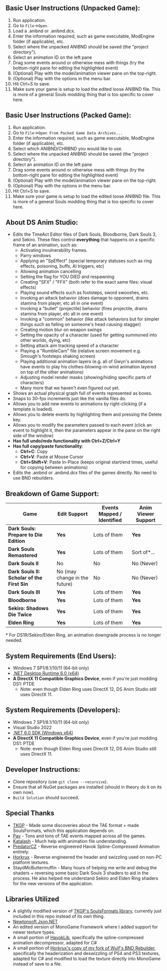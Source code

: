 ## Basic User Instructions (Unpacked Game):
  1. Run application.
  1. Go to `File`->`Open`
  1. Load a .anibnd or .anibnd.dcx.
  1. Enter the information required, such as game executable, ModEngine folder (if applicable), etc.
  1. Select where the unpacked ANIBND should be saved (the "project directory").
  1. Select an animation ID on the left pane
  1. Drag some events around or otherwise mess with things (try the bottom-right pane for editing the highlighted event)
  1. (Optional) Play with the model/animation viewer pane on the top-right.
  1. (Optional) Play with the options in the menu bar.
  1. Hit Ctrl+S to save.
  1. Make sure your game is setup to load the edited loose ANIBND file. This is more of a general Souls modding thing that is too specific to cover here.

## Basic User Instructions (Packed Game):
  1. Run application.
  1. Go to `File`->`Open From Packed Game Data Archives...`
  1. Enter the information required, such as game executable, ModEngine folder (if applicable), etc.
  1. Select which ANIBND/CHRBND you would like to use.
  1. Select where the unpacked ANIBND should be saved (the "project directory").
  1. Select an animation ID on the left pane
  1. Drag some events around or otherwise mess with things (try the bottom-right pane for editing the highlighted event)
  1. (Optional) Play with the model/animation viewer pane on the top-right.
  1. (Optional) Play with the options in the menu bar.
  1. Hit Ctrl+S to save.
  1. Make sure your game is setup to load the edited loose ANIBND file. This is more of a general Souls modding thing that is too specific to cover here.
  
## About DS Anim Studio:
* Edits the TimeAct Editor files of Dark Souls, Bloodborne, Dark Souls 3, and Sekiro. These files control **everything** that happens on a specific frame of an animation, such as:
  * Activating invulnerability frames.
  * Parry windows
  * Applying an "SpEffect" (special temporary statuses such as ring effects, poisoning, buffs, AI triggers, etc)
  * Allowing animation cancelling
  * Setting the flag for YOU DIED and respawning
  * Creating "SFX" / "FFX" (both refer to the exact same files: visual effects)
  * Playing sound effects such as footsteps, sword swooshes, etc.
  * Invoking an attack behavior (does damage to opponent, drains stamina from player, etc all in one event)
  * Invoking a "bullet" (projectile) behavior (fires projectile, drains stamina from player, etc all in one event)
  * Invoking a "common" behavior (like attack behaviors but for simpler things such as falling on someone's head causing stagger)
  * Creating motion blur on weapon swings
  * Setting the opacity of a character (used for getting summoned into other worlds, dying, etc)
  * Setting attack aim tracking speed of a character
  * Playing a "RumbleCam" file (relative screen movement e.g. Smough's footsteps shaking screen)
  * Playing additional animation layers (e.g. all of Gwyn's animations have events to play his clothes-blowing-in-wind animation layered on top of the other animations)
  * Adjusting model render masks (showing/hiding specific parts of characters)
  * Many more that we haven't even figured out yet.
* Shows an actual physical graph full of events represented as boxes.
* Snaps to 30-fps increments just like the vanilla files do.
* Allows you to add new events to animations by right-clicking (if a template is loaded).
* Allows you to delete events by highlighting them and pressing the Delete key.
* Allows you to modify the parameters passed to each event (click an event to highlight it, then the parameters appear in the pane on the right side of the window)
* **Has full undo/redo functionality with Ctrl+Z/Ctrl+Y**
* **Has full copy/paste functionality**:
  * **Ctrl+C**: Copy
  * **Ctrl+V**: Paste at Mouse Cursor
  * **Ctrl+Shift+V**: Paste In-Place (keeps original start/end times, useful for copying between animations)
* Edits the .anibnd or .anibnd.dcx files of the games directly. No need to use BND rebuilders.
  

## Breakdown of Game Support:
| Game                                        | Edit Support | Events Mapped / Identified | Anim Viewer Support  |
| ---                                         | ---          | ---                        | ---                  |
| **Dark Souls: Prepare to Die Edition**      | **Yes**      | Lots of them               | **Yes**              |
| **Dark Souls Remastered**                   | **Yes**      | Lots of them               | Sort of\*...         |
| **Dark Souls II**                           | No           | No                         | No (Never)           |
| **Dark Souls II: Scholar of the First Sin** | No (may change in the future) | No        | No (Never)           |
| **Dark Souls III**                          | **Yes**      | Lots of them               | **Yes**              |
| **Bloodborne**                              | **Yes**      | Lots of them               | **Yes**              |
| **Sekiro: Shadows Die Twice**               | **Yes**      | Lots of them               | **Yes**              |
| **Elden Ring**                              | **Yes**      | Lots of them               | **Yes**              |
\* For DS1R/Sekiro/Elden Ring, an animation downgrade process is no longer needed.

## System Requirements (End Users):
* Windows 7 SP1/8.1/10/11 (64-bit only)
* [.NET Desktop Runtime 6.0 (x64)](https://dotnet.microsoft.com/en-us/download/dotnet/thank-you/runtime-desktop-6.0.12-windows-x64-installer)
* **A DirectX 11 Compatible Graphics Device**, even if you're just modding DS1: PTDE
  * Note: even though Elden Ring uses DirectX 12, DS Anim Studio still uses DirectX 11.
  





## System Requirements (Developers):
* Windows 7 SP1/8.1/10/11 (64-bit only)
* Visual Studio 2022
* [.NET 6.0 SDK (Windows x64)](https://dotnet.microsoft.com/en-us/download/dotnet/thank-you/sdk-6.0.404-windows-x64-installer)
* **A DirectX 11 Compatible Graphics Device**, even if you're just modding DS1: PTDE
  * Note: even though Elden Ring uses DirectX 12, DS Anim Studio still uses DirectX 11.

## Developer Instructions:
* Clone repository (use `git clone --recursive`).
* Ensure that all NuGet packages are installed (should in theory do it on its own now).
* `Build Solution` should succeed.




## Special Thanks
* [TKGP](https://github.com/JKAnderson) - Made some discoveries about the TAE format + made SoulsFormats, which this application depends on.
* [Pav](https://github.com/JohrnaJohrna) - Tons and tons of TAE events mapped across all the games.
* [Katalash](https://github.com/katalash) - Much help with animation file understanding.
* [PredatorCZ](https://github.com/PredatorCZ) - Reverse engineered Havok Spline-Compressed Animation entirely.
* [Horkrux](https://github.com/horkrux) - Reverse engineered the header and swizzling used on non-PC platform textures.
* StaydMcButtermuffin - Many hours of helping me write and debug the shaders + reversing some basic Dark Souls 3 shaders to aid in the process. He also helped me understand Sekiro and Elden Ring shaders for the new versions of the application.

## Libraries Utilized
* A slightly modified version of [TKGP's SoulsFormats library](https://github.com/JKAnderson/SoulsFormats), currently just included in this repo instead of its own thing.
* [Newtonsoft Json.NET](https://www.newtonsoft.com/json)
* An edited version of MonoGame Framework where I added support for newer texture types.
* A small portion of [HavokLib](https://github.com/PredatorCZ/HavokLib), specifically the spline-compressed animation decompressor, adapted for C#
* A small portion of [Horkrux's copy of my fork of Wulf's BND Rebuilder](https://github.com/horkrux/DeS-BNDBuild), specifically the headerization and deswizzling of PS4 and PS3 textures, adapted for C# and modified to load the texture directly into MonoGame instead of save to a file.